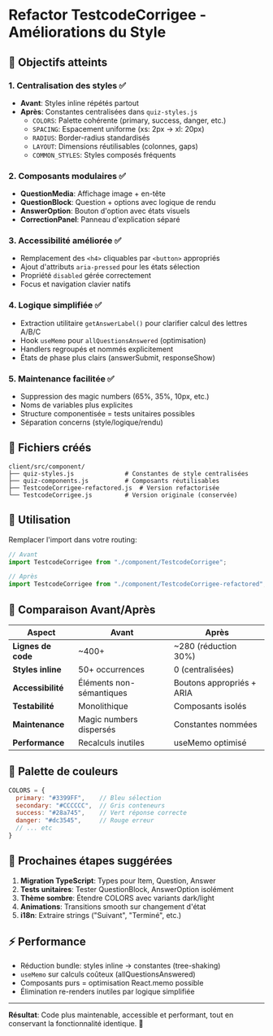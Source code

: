 # Refactor TestcodeCorrigee - Améliorations du Style

## 🎯 Objectifs atteints

### 1. **Centralisation des styles** ✅
- **Avant**: Styles inline répétés partout
- **Après**: Constantes centralisées dans `quiz-styles.js`
  - `COLORS`: Palette cohérente (primary, success, danger, etc.)
  - `SPACING`: Espacement uniforme (xs: 2px → xl: 20px) 
  - `RADIUS`: Border-radius standardisés
  - `LAYOUT`: Dimensions réutilisables (colonnes, gaps)
  - `COMMON_STYLES`: Styles composés fréquents

### 2. **Composants modulaires** ✅
- **QuestionMedia**: Affichage image + en-tête
- **QuestionBlock**: Question + options avec logique de rendu
- **AnswerOption**: Bouton d'option avec états visuels
- **CorrectionPanel**: Panneau d'explication séparé

### 3. **Accessibilité améliorée** ✅
- Remplacement des `<h4>` cliquables par `<button>` appropriés
- Ajout d'attributs `aria-pressed` pour les états sélection
- Propriété `disabled` gérée correctement
- Focus et navigation clavier natifs

### 4. **Logique simplifiée** ✅
- Extraction utilitaire `getAnswerLabel()` pour clarifier calcul des lettres A/B/C
- Hook `useMemo` pour `allQuestionsAnswered` (optimisation)
- Handlers regroupés et nommés explicitement
- États de phase plus clairs (answerSubmit, responseShow)

### 5. **Maintenance facilitée** ✅
- Suppression des magic numbers (65%, 35%, 10px, etc.)
- Noms de variables plus explicites
- Structure componentisée = tests unitaires possibles
- Séparation concerns (style/logique/rendu)

## 📁 Fichiers créés

```
client/src/component/
├── quiz-styles.js              # Constantes de style centralisées
├── quiz-components.js          # Composants réutilisables  
├── TestcodeCorrigee-refactored.js  # Version refactorisée
└── TestcodeCorrigee.js         # Version originale (conservée)
```

## 🚀 Utilisation

Remplacer l'import dans votre routing:
```javascript
// Avant
import TestcodeCorrigee from "./component/TestcodeCorrigee";

// Après  
import TestcodeCorrigee from "./component/TestcodeCorrigee-refactored";
```

## 🔄 Comparaison Avant/Après

| Aspect | Avant | Après |
|--------|--------|--------|
| **Lignes de code** | ~400+ | ~280 (réduction 30%) |
| **Styles inline** | 50+ occurrences | 0 (centralisées) |  
| **Accessibilité** | Éléments non-sémantiques | Boutons appropriés + ARIA |
| **Testabilité** | Monolithique | Composants isolés |
| **Maintenance** | Magic numbers dispersés | Constantes nommées |
| **Performance** | Recalculs inutiles | useMemo optimisé |

## 🎨 Palette de couleurs

```javascript
COLORS = {
  primary: "#3399FF",    // Bleu sélection
  secondary: "#CCCCCC",  // Gris conteneurs  
  success: "#28a745",    // Vert réponse correcte
  danger: "#dc3545",     // Rouge erreur
  // ... etc
}
```

## 🧩 Prochaines étapes suggérées

1. **Migration TypeScript**: Types pour Item, Question, Answer
2. **Tests unitaires**: Tester QuestionBlock, AnswerOption isolément  
3. **Thème sombre**: Étendre COLORS avec variants dark/light
4. **Animations**: Transitions smooth sur changement d'état
5. **i18n**: Extraire strings ("Suivant", "Terminé", etc.)

## ⚡ Performance

- Réduction bundle: styles inline → constantes (tree-shaking)
- `useMemo` sur calculs coûteux (allQuestionsAnswered)
- Composants purs = optimisation React.memo possible
- Élimination re-renders inutiles par logique simplifiée

---

**Résultat**: Code plus maintenable, accessible et performant, tout en conservant la fonctionnalité identique. 🎉
